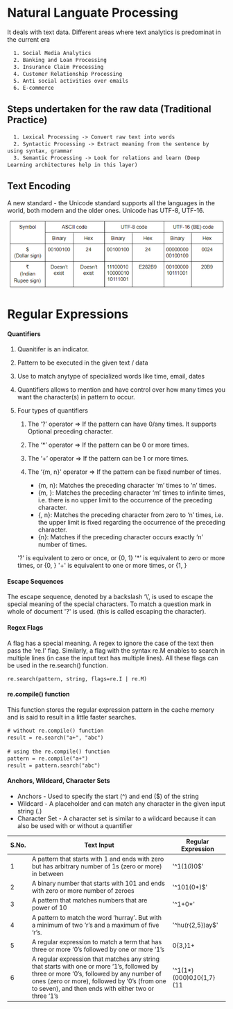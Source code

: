 # Natural Languate Processing 

It deals with text data. Different areas where text analytics is predominat in the current era
  
      1. Social Media Analytics
      2. Banking and Loan Processing
      3. Insurance Claim Processing
      4. Customer Relationship Processing
      5. Anti social activities over emails 
      6. E-commerce

  ## Steps undertaken for the raw data (Traditional Practice)

      1. Lexical Processing -> Convert raw text into words
      2. Syntactic Processing -> Extract meaning from the sentence by using syntax, grammar
      3. Semantic Processing -> Look for relations and learn (Deep Learning architectures help in this layer)

  ## Text Encoding
    
 A new standard - the Unicode standard supports all the languages in the world, both modern and the older ones.
Unicode has UTF-8, UTF-16. 

![Encoding](https://github.com/sarathchandrikak/Machine-Learning/blob/main/NLP/encoding.png)

# Regular Expressions 
  
#### Quantifiers

1. Quanitifer is an indicator.
2. Pattern to be executed in the given text / data
3. Use to match anytype of specialized words like time, email, dates
4. Quantifiers allows to mention and have control over how many times you want the character(s) in pattern to occur.
5. Four types of quantifiers
   
   1. The ‘?’ operator  =>  If the pattern can have 0/any times. It supports Optional preceding character. 
   
   2. The ‘*’ operator  =>  If the pattern can be 0 or more times.
       
   3. The ‘+’ operator  =>  If the pattern can be 1 or more times.
       
   4. The ‘{m, n}’ operator  => If the pattern can be fixed number of times.

       - {m, n}: Matches the preceding character ‘m’ times to ‘n’ times.
       - {m, }: Matches the preceding character ‘m’ times to infinite times, i.e. there is no upper limit to the occurrence of the preceding character.
       - {, n}: Matches the preceding character from zero to ‘n’ times, i.e. the upper limit is fixed regarding the occurrence of the preceding character.
       - {n}: Matches if the preceding character occurs exactly ‘n’ number of times.

    '?' is equivalent to zero or once, or {0, 1}
    '*' is equivalent to zero or more times, or {0, }
    '+' is equivalent to one or more times, or {1, }


#### Escape Sequences

The escape sequence, denoted by a backslash ‘\’, is used to escape the special meaning of the special characters. To match a question mark in whole of document '\?' is used. (this is called escaping the character).

#### Regex Flags 

A flag has a special meaning. A regex to ignore the case of the text then pass the 're.I' flag. Similarly, a flag with the syntax re.M enables to search in multiple lines (in case the input text has multiple lines). All these flags can be used in the re.search() function. 

    re.search(pattern, string, flags=re.I | re.M)

#### re.compile() function 

This function stores the regular expression pattern in the cache memory and is said to result in a little faster searches.

    # without re.compile() function
    result = re.search("a+", "abc")

    # using the re.compile() function
    pattern = re.compile("a+")
    result = pattern.search("abc")

#### Anchors, Wildcard, Character Sets

* Anchors  - Used to specify the start (^) and end ($) of the string
* Wildcard - A placeholder and can match any character in the given input string (.)
* Character Set - A character set is similar to a wildcard because it can also be used with or without a quantifier



| S.No. | Text Input | Regular Expression | 
|---|---|---|
| 1 | A pattern that starts with 1 and ends with zero but has arbitrary number of 1s (zero or more) in between |  '^1(1*0*)0$'  | 
| 2 | A binary number that starts with 101 and ends with zero or more number of zeroes | '^101(0*)$' |
| 3 | A pattern that matches numbers that are power of 10 |'^1+0*'|
| 4 | A pattern to match the word ‘hurray’. But with a minimum of two ‘r’s and a maximum of five ‘r’s. | '^hu(r{2,5})ay$' |
| 5 | A regular expression to match a term that has three or more ‘0’s followed by one or more ‘1’s| 0{3,}1+ |
| 6 | A regular expression that matches any string that starts with one or more ‘1’s, followed by three or more ‘0’s, followed by any number of ones (zero or more), followed by ‘0’s (from one to seven), and then ends with either two or three ‘1’s | '^1(1*)(000)0*1*0{1,7}(11|111)$' |
